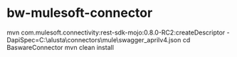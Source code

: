 # bw-mulesoft-connector

<empty baswareconnector folder>
<remove internal apis from swaggerfile>
mvn com.mulesoft.connectivity:rest-sdk-mojo:0.8.0-RC2:createDescriptor -DapiSpec=C:\alusta\connectors\mule\swagger_aprilv4.json
<copy Icon folder to BaswareConnector folder>
cd BaswareConnector 
mvn clean install
